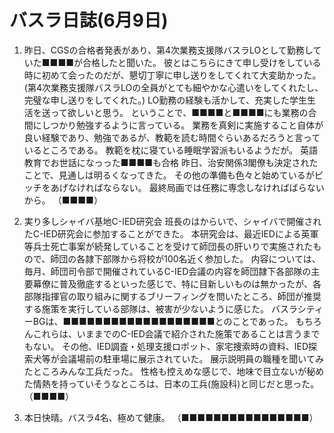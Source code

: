 # バスラ日誌(6月9日)

1. 昨日、CGSの合格者発表があり、第4次業務支援隊バスラLOとして勤務していた■■■■が合格したと聞いた。
   彼とはこちらにきて申し受けをしている時に初めて会ったのだが、懇切丁寧に申し送りをしてくれて大変助かった。
   (第4次業務支援隊バスラLOの全員がとても細やかな心遣いをしてくれたし、完璧な申し送りをしてくれた。)
   LO勤務の経験も活かして、充実した学生生活を送って欲しいと思う。
   ということで、■■■■と■■■■にも業務の合間にしつかり勉強するように言っている。
   業務を真剣に実施すること自体が良い経験であり、勉強であるが、教範を読む時間ぐらいあるだろうと言っているところである。
   教範を枕に寝ている睡眠学習派もいるようだが。
   英語教育でお世話になっった■■■■も合格
   昨日、治安関係3閣僚も決定されたことで、見通しは明るくなってきた。
   その他の準備も色々と始めているがピッチをあげなければならない。
   最終局画では任務に専念しなければばらないから。
   （■■■■）

2. 実り多しシャイバ基地C-IED研究会
   班長のはからいで、シャイバで開催されたC-IED研究会に参加することができた。
   本研究会は、最近IEDによる英軍等兵士死亡事案が続発していることを受けて師団長の肝いりで実施されたもので、師団の各隷下部隊から将校が100名近く参加した。
   内容については、毎月、師団司令部で開催されているC-IED会議の内容を師団隷下各部隊の主要幕僚に普及徹底するといった感じで、特に目新しいものは無かったが、各部隊指揮官の取り組みに関するブリーフィングを問いたところ、師団が推奨する施策を実行している部隊は、被害が少ないように感じた。
   バスラシティーBGは、■■■■■■■■■■■■■■■■■■■とのことであった。
   もちろんこれらは、いままでのC-IED会議で紹介された施策であることは言うまでもない。
   その他、IED調査・処理支援ロポット、家宅捜索時の資料、IED探索犬等が会議場前の駐車場に展示されていた。
   展示説明員の職種を聞いてみたところみんな工兵だった。
   性格も控えめな感じで、地味で目立ないが秘めた情熱を持っていそうなところは、日本の工兵(施設科)と同じだと思った。
   （■■■■）

3. 本日快晴。バスラ4名、極めて健康。
   （■■■■■■■■■■■■■■■■）
